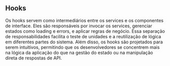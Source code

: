 ## Hooks

Os hooks servem como intermediários entre os services e os componentes de interface. Eles são responsáveis por invocar os services, gerenciar estados como loading e errors, e aplicar regras de negócio. Essa separação de responsabilidades facilita o teste de unidades e a reutilização de lógica em diferentes partes do sistema. Além disso, os hooks são projetados para serem intuitivos, permitindo que os desenvolvedores se concentrem mais na lógica da aplicação do que na gestão do estado ou na manipulação direta de respostas de API.
